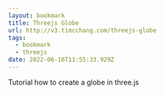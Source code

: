 ```yaml
---
layout: bookmark
title: Threejs Globe
url: http://v3.timcchang.com/threejs-globe
tags:
  - bookmark
  - threejs
date: 2022-06-16T11:55:33.929Z
---
```

 Tutorial how to create a globe in three.js